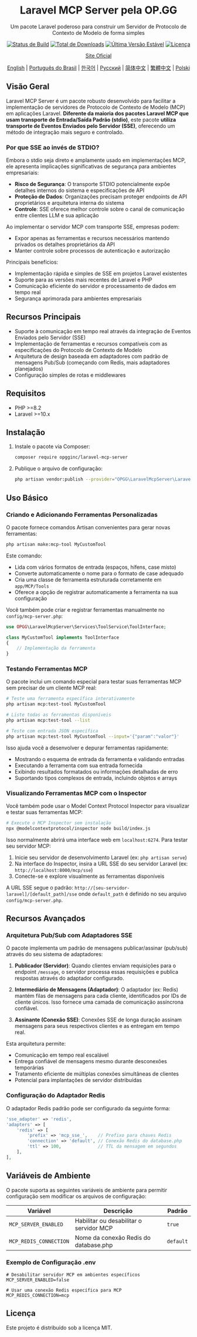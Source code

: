 <h1 align="center">Laravel MCP Server pela OP.GG</h1>

<p align="center">
  Um pacote Laravel poderoso para construir um Servidor de Protocolo de Contexto de Modelo de forma simples
</p>

<p align="center">
<a href="https://github.com/opgginc/laravel-mcp-server/actions"><img src="https://github.com/opgginc/laravel-mcp-server/actions/workflows/tests.yml/badge.svg" alt="Status de Build"></a>
<a href="https://packagist.org/packages/opgginc/laravel-mcp-server"><img src="https://img.shields.io/packagist/dt/opgginc/laravel-mcp-server" alt="Total de Downloads"></a>
<a href="https://packagist.org/packages/opgginc/laravel-mcp-server"><img src="https://img.shields.io/packagist/v/opgginc/laravel-mcp-server" alt="Última Versão Estável"></a>
<a href="https://packagist.org/packages/opgginc/laravel-mcp-server"><img src="https://img.shields.io/packagist/l/opgginc/laravel-mcp-server" alt="Licença"></a>
</p>

<p align="center">
<a href="https://op.gg/open-source/laravel-mcp-server">Site Oficial</a>
</p>

<p align="center">
  <a href="README.md">English</a> |
  <a href="README.pt-BR.md">Português do Brasil</a> |
  <a href="README.ko.md">한국어</a> |
  <a href="README.ru.md">Русский</a> |
  <a href="README.zh-CN.md">简体中文</a> |
  <a href="README.zh-TW.md">繁體中文</a> |
  <a href="README.pl.md">Polski</a>
</p>

## Visão Geral

Laravel MCP Server é um pacote robusto desenvolvido para facilitar a implementação de servidores de Protocolo de Contexto de Modelo (MCP) em aplicações Laravel. **Diferente da maioria dos pacotes Laravel MCP que usam transporte de Entrada/Saída Padrão (stdio)**, este pacote **utiliza transporte de Eventos Enviados pelo Servidor (SSE)**, oferecendo um método de integração mais seguro e controlado.

### Por que SSE ao invés de STDIO?

Embora o stdio seja direto e amplamente usado em implementações MCP, ele apresenta implicações significativas de segurança para ambientes empresariais:

- **Risco de Segurança**: O transporte STDIO potencialmente expõe detalhes internos do sistema e especificações de API
- **Proteção de Dados**: Organizações precisam proteger endpoints de API proprietários e arquitetura interna do sistema
- **Controle**: SSE oferece melhor controle sobre o canal de comunicação entre clientes LLM e sua aplicação

Ao implementar o servidor MCP com transporte SSE, empresas podem:

- Expor apenas as ferramentas e recursos necessários mantendo privados os detalhes proprietários da API
- Manter controle sobre processos de autenticação e autorização

Principais benefícios:

- Implementação rápida e simples de SSE em projetos Laravel existentes
- Suporte para as versões mais recentes de Laravel e PHP
- Comunicação eficiente do servidor e processamento de dados em tempo real
- Segurança aprimorada para ambientes empresariais

## Recursos Principais

- Suporte à comunicação em tempo real através da integração de Eventos Enviados pelo Servidor (SSE)
- Implementação de ferramentas e recursos compatíveis com as especificações do Protocolo de Contexto de Modelo
- Arquitetura de design baseada em adaptadores com padrão de mensagens Pub/Sub (começando com Redis, mais adaptadores planejados)
- Configuração simples de rotas e middlewares

## Requisitos

- PHP >=8.2
- Laravel >=10.x

## Instalação

1. Instale o pacote via Composer:

   ```bash
   composer require opgginc/laravel-mcp-server
   ```

2. Publique o arquivo de configuração:
   ```bash
   php artisan vendor:publish --provider="OPGG\LaravelMcpServer\LaravelMcpServerServiceProvider"
   ```

## Uso Básico

### Criando e Adicionando Ferramentas Personalizadas

O pacote fornece comandos Artisan convenientes para gerar novas ferramentas:

```bash
php artisan make:mcp-tool MyCustomTool
```

Este comando:

- Lida com vários formatos de entrada (espaços, hífens, case misto)
- Converte automaticamente o nome para o formato de case adequado
- Cria uma classe de ferramenta estruturada corretamente em `app/MCP/Tools`
- Oferece a opção de registrar automaticamente a ferramenta na sua configuração

Você também pode criar e registrar ferramentas manualmente no `config/mcp-server.php`:

```php
use OPGG\LaravelMcpServer\Services\ToolService\ToolInterface;

class MyCustomTool implements ToolInterface
{
    // Implementação da ferramenta
}
```

### Testando Ferramentas MCP

O pacote inclui um comando especial para testar suas ferramentas MCP sem precisar de um cliente MCP real:

```bash
# Teste uma ferramenta específica interativamente
php artisan mcp:test-tool MyCustomTool

# Liste todas as ferramentas disponíveis
php artisan mcp:test-tool --list

# Teste com entrada JSON específica
php artisan mcp:test-tool MyCustomTool --input='{"param":"valor"}'
```

Isso ajuda você a desenvolver e depurar ferramentas rapidamente:

- Mostrando o esquema de entrada da ferramenta e validando entradas
- Executando a ferramenta com sua entrada fornecida
- Exibindo resultados formatados ou informações detalhadas de erro
- Suportando tipos complexos de entrada, incluindo objetos e arrays

### Visualizando Ferramentas MCP com o Inspector

Você também pode usar o Model Context Protocol Inspector para visualizar e testar suas ferramentas MCP:

```bash
# Execute o MCP Inspector sem instalação
npx @modelcontextprotocol/inspector node build/index.js
```

Isso normalmente abrirá uma interface web em `localhost:6274`. Para testar seu servidor MCP:

1. Inicie seu servidor de desenvolvimento Laravel (ex: `php artisan serve`)
2. Na interface do Inspector, insira a URL SSE do seu servidor Laravel (ex: `http://localhost:8000/mcp/sse`)
3. Conecte-se e explore visualmente as ferramentas disponíveis

A URL SSE segue o padrão: `http://[seu-servidor-laravel]/[default_path]/sse` onde `default_path` é definido no seu arquivo `config/mcp-server.php`.

## Recursos Avançados

### Arquitetura Pub/Sub com Adaptadores SSE

O pacote implementa um padrão de mensagens publicar/assinar (pub/sub) através do seu sistema de adaptadores:

1. **Publicador (Servidor)**: Quando clientes enviam requisições para o endpoint `/message`, o servidor processa essas requisições e publica respostas através do adaptador configurado.

2. **Intermediário de Mensagens (Adaptador)**: O adaptador (ex: Redis) mantém filas de mensagens para cada cliente, identificados por IDs de cliente únicos. Isso fornece uma camada de comunicação assíncrona confiável.

3. **Assinante (Conexão SSE)**: Conexões SSE de longa duração assinam mensagens para seus respectivos clientes e as entregam em tempo real.

Esta arquitetura permite:

- Comunicação em tempo real escalável
- Entrega confiável de mensagens mesmo durante desconexões temporárias
- Tratamento eficiente de múltiplas conexões simultâneas de clientes
- Potencial para implantações de servidor distribuídas

### Configuração do Adaptador Redis

O adaptador Redis padrão pode ser configurado da seguinte forma:

```php
'sse_adapter' => 'redis',
'adapters' => [
    'redis' => [
        'prefix' => 'mcp_sse_',    // Prefixo para chaves Redis
        'connection' => 'default', // Conexão Redis do database.php
        'ttl' => 100,              // TTL da mensagem em segundos
    ],
],
```

## Variáveis de Ambiente

O pacote suporta as seguintes variáveis de ambiente para permitir configuração sem modificar os arquivos de configuração:

| Variável | Descrição | Padrão |
|----------|-------------|--------|
| `MCP_SERVER_ENABLED` | Habilitar ou desabilitar o servidor MCP | `true` |
| `MCP_REDIS_CONNECTION` | Nome da conexão Redis do database.php | `default` |

### Exemplo de Configuração .env

```
# Desabilitar servidor MCP em ambientes específicos
MCP_SERVER_ENABLED=false

# Usar uma conexão Redis específica para MCP
MCP_REDIS_CONNECTION=mcp
```

## Licença

Este projeto é distribuído sob a licença MIT.
